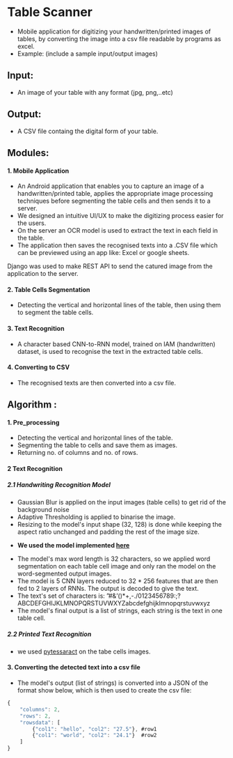 # Table Scanner
  
  - Mobile application for digitizing your handwritten/printed images of tables, by converting the image into a csv file readable by programs as excel.
  - Example:  (include a sample input/output images)
    

## Input:
  - An image of your table with any format (jpg, png,..etc)
    
## Output:
  - A CSV file containg the digital form of your table.
    
    
## Modules:

#### 1. Mobile Application
  - An Android application that enables you to capture an image of a handwritten/printed table, applies the appropriate image processing techniques before segmenting the table cells and then sends it to a server.
  - We designed an intuitive UI/UX to make the digitizing process easier for the users.
  - On the server an OCR model is used to extract the text in each field in the table.
  - The application then saves the recognised texts into a .CSV file which can be previewed using an app like: Excel or google sheets.
  
  Django was used to make REST API to send the catured image from the application to the server.

#### 2. Table Cells Segmentation
  - Detecting the vertical and horizontal lines of the table, then using them to segment the table cells.

#### 3. Text Recognition
  - A character based CNN-to-RNN model, trained on IAM (handwritten) dataset, is used to recognise the text in the extracted table cells.

#### 4. Converting to CSV
  - The recognised texts are then converted into a csv file. 

## Algorithm :

#### 1. Pre_processing
  - Detecting the vertical and horizontal lines of the table.
  - Segmenting the table to cells and save them as images. 
  - Returning no. of columns and no. of rows.

#### 2 Text Recognition

##### 2.1 Handwriting Recognition Model
  - Gaussian Blur is applied on the input images (table cells) to get rid of the background noise
  - Adaptive Thresholding is applied to binarise the image.
  - Resizing to the model's input shape (32, 128) is done while keeping the aspect ratio unchanged and padding the rest of the image size.
   * **We used the model implemented [here](https://github.com/githubharald/SimpleHTR)**
  - The model's max word length is 32 characters, so we applied word segmentation on each table cell image and only ran the model on the word-segmented output images.
  - The model is 5 CNN layers reduced to 32 * 256 features that are then fed to 2 layers of RNNs. The output is decoded to give the text.
  - The text's set of characters is:
      ”#&’()*+,-./0123456789:;?ABCDEFGHIJKLMNOPQRSTUVWXYZabcdefghijklmnopqrstuvwxyz
  - The model's final output is a list of strings, each string is the text in one table cell.
  
##### 2.2 Printed Text Recognition
  - we used [pytessaract](https://pypi.org/project/pytesseract/) on the tabe cells images.
    
#### 3. Converting the detected text into a csv file
  - The model's output (list of strings) is converted into a JSON of the format show below, which is then used to create the csv file:
    
``` javascript
{
    "columns": 2,
    "rows": 2,
    "rowsdata": [
        {"col1": "hello", "col2": "27.5"}, #row1
        {"col1": "world", "col2": "24.1"}  #row2
    ]
}
```
